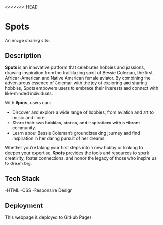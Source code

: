 <<<<<<< HEAD

# Spots

An image sharing site.

## Description

**Spots** is an innovative platform that celebrates hobbies and passions, drawing inspiration from the trailblazing spirit of Bessie Coleman, the first African-American and Native American female aviator. By combining the adventurous essence of Coleman with the joy of exploring and sharing hobbies, Spots empowers users to embrace their interests and connect with like-minded individuals.

With **Spots**, users can:

- Discover and explore a wide range of hobbies, from aviation and art to music and more.
- Share their own hobbies, stories, and inspirations with a vibrant community.
- Learn about Bessie Coleman’s groundbreaking journey and find inspiration in her daring pursuit of her dreams.

Whether you’re taking your first steps into a new hobby or looking to deepen your expertise, **Spots** provides the tools and resources to spark creativity, foster connections, and honor the legacy of those who inspire us to dream big.

## Tech Stack

-HTML
-CSS
-Responsive Design

## Deployment

This webpage is deployed to GitHub Pages
